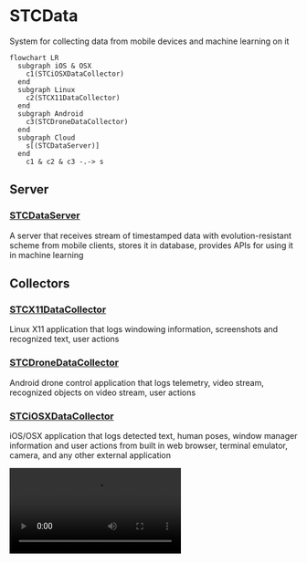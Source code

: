 
# STCData
System for collecting data from mobile devices and machine learning on it



```mermaid
flowchart LR
  subgraph iOS & OSX
    c1(STCiOSXDataCollector)
  end
  subgraph Linux
    c2(STCX11DataCollector)
  end
  subgraph Android 
    c3(STCDroneDataCollector)
  end
  subgraph Cloud
    s[(STCDataServer)]
  end
    c1 & c2 & c3 -.-> s
```


## Server

### [STCDataServer](https://github.com/STCData/STCDataServer)

A server that receives stream of timestamped data with evolution-resistant scheme from mobile clients, stores it in database, provides APIs for using it in machine learning



## Collectors


### [STCX11DataCollector](https://github.com/STCData/STCX11DataCollector)

Linux X11 application that logs windowing information, screenshots and recognized text, user actions


### [STCDroneDataCollector](https://github.com/STCData/STCDroneDataCollector)

Android drone control application that logs telemetry, video stream, recognized objects on video stream, user actions


### [STCiOSXDataCollector](https://github.com/STCData/STCiOSXDataCollector)

iOS/OSX application that logs detected text, human poses, window manager information and user actions from built in web browser, terminal emulator, camera, and any other external application



![video cast mp3](https://stcdata.github.io/STCiOSXDataCollector/UITestVideos/DataCollectorUITests.DataCollectorUITests.testNameJohn.mp4?width=390&height=844)
